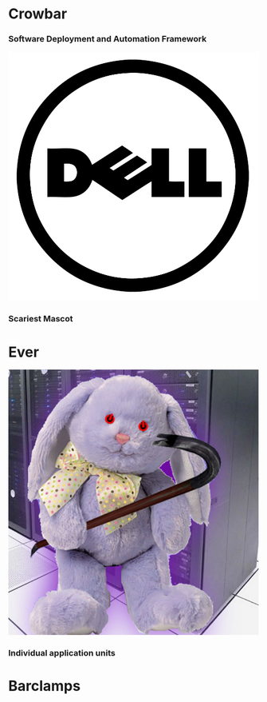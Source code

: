 # Crowbar


### Software Deployment and Automation Framework


![Dell logo](images/dell-logo.svg)


### Scariest Mascot
# Ever


![Crowbar Purple Fuzzy Bunny](images/crowbar-mascot.png)


### Individual application units
# Barclamps
